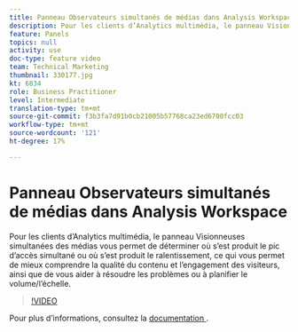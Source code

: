 ```yaml
---
title: Panneau Observateurs simultanés de médias dans Analysis Workspace
description: Pour les clients d’Analytics multimédia, le panneau Visionneuses simultanées des médias vous permet de déterminer où s’est produit le pic d’accès simultané ou où s’est produit le ralentissement, ce qui vous permet de mieux comprendre la qualité du contenu et l’engagement des visiteurs, ainsi que de vous aider à résoudre les problèmes ou à planifier le volume/l’échelle.
feature: Panels
topics: null
activity: use
doc-type: feature video
team: Technical Marketing
thumbnail: 330177.jpg
kt: 6834
role: Business Practitioner
level: Intermediate
translation-type: tm+mt
source-git-commit: f3b3fa7d91b0cb21005b57768ca23ed6700fcc03
workflow-type: tm+mt
source-wordcount: '121'
ht-degree: 17%

---
```



# Panneau Observateurs simultanés de médias dans Analysis Workspace

Pour les clients d’Analytics multimédia, le panneau Visionneuses simultanées des médias vous permet de déterminer où s’est produit le pic d’accès simultané ou où s’est produit le ralentissement, ce qui vous permet de mieux comprendre la qualité du contenu et l’engagement des visiteurs, ainsi que de vous aider à résoudre les problèmes ou à planifier le volume/l’échelle.

>[!VIDEO](https://video.tv.adobe.com/v/330177/?quality=12&learn=on)

Pour plus d’informations, consultez la [documentation ](https://experienceleague.adobe.com/docs/analytics/analyze/analysis-workspace/panels/media-concurrent-viewers.html?lang=en#analysis-workspace).
